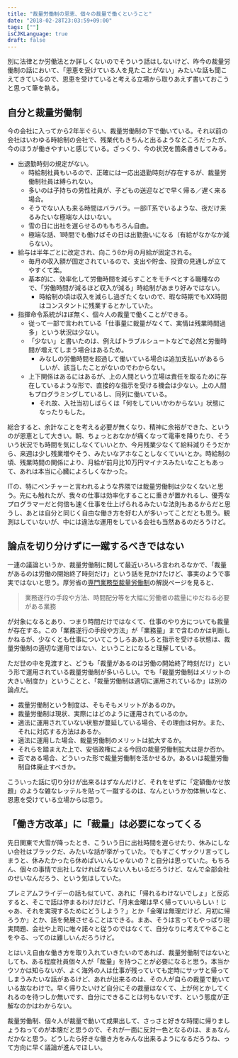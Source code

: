 ```yaml
---
title: "裁量労働制の恩恵、個々の裁量で働くということ"
date: "2018-02-28T23:03:59+09:00"
tags: [""]
isCJKLanguage: true
draft: false
---
```


別に法律とか労働法とか詳しくないのでそういう話はしないけど、昨今の裁量労働制の話において、「恩恵を受けている人を見たことがない」みたいな話も聞こえてきているので、恩恵を受けていると考える立場から取りあえず書いておこうと思って筆を執る。

## 自分と裁量労働制

今の会社に入ってから2年半ぐらい、裁量労働制の下で働いている。それ以前の会社はいわゆる時給制の会社で、残業代もきちんと出るようなところだったが、今のほうが働きやすいと感じている。ざっくり、今の状況を箇条書きしてみる。

* 出退勤時刻の規定がない。
    * 時給制社員もいるので、正確には一応出退勤時刻が存在するが、裁量労働制社員は縛られない。
    * 多いのは子持ちの男性社員が、子どもの送迎などで早く帰る／遅く来る場合。
    * そうでない人も来る時間はバラバラ。一部IT系でいるような、夜だけ来るみたいな極端な人はいない。
    * 雪の日に出社を遅らせるのももちろん自由。
    * 極端な話、1時間でも働けばその日は出勤扱いになる（有給がなかなか減らない）。
* 給与は半年ごとに改定され、向こう6か月の月給が固定される。
    * 毎月の収入額が固定されているので、支出や貯金、投資の見通しが立てやすくて楽。
    * 基本的に、効率化して労働時間を減らすことをモチベとする職種なので、「労働時間が減るほど収入が減る」時給制があまり好みではない。
        * 時給制の頃は収入を減らし過ぎたくないので、暇な時期でもXX時間はコンスタントに残業するとかしていた。
* 指揮命令系統がほぼ無く、個々人の裁量で働くことができる。
    * 従って一部で言われている「仕事量に裁量がなくて、実情は残業時間過多」という状況は少ない。
    * 「少ない」と書いたのは、例えばトラブルシュートなどで必然と労働時間が増えてしまう場合はあるため。
        * みなしの労働時間を超過して働いている場合は追加支払いがあるらしいが、該当したことがないのでわからない。
    * 上下関係はあるにはあるが、上の人間という立場は責任を取るために存在しているような形で、直接的な指示を受ける機会は少ない。上の人間もプログラミングしているし、同列に働いている。
        * それ故、入社当初しばらくは「何をしていいかわからない」状態になったりもした。

総合すると、余計なことを考える必要が無くなり、精神に余裕ができた、というのが恩恵として大きい。朝、ちょっとおなかが痛くなって電車を降りたり、そういう状況でも時間を気にしなくていいとか、今月残業少なくて給料減りそうだから、来週は少し残業増やそう、みたいなアホなことしなくていいとか。時給制の頃、残業時間の関係により、月給が前月比10万円マイナスみたいなこともあって、あれは本当に心臓によろしくなかった。

ITの、特にベンチャーと言われるような界隈では裁量労働制は少なくないと思う。先にも触れたが、我々の仕事は効率化することに重きが置かれるし、優秀なプログラマーだと何倍も速く仕事を仕上げられるみたいな法則もあるからだと思うし、あとは自分と同じく自由な働き方を好む人が多いってことだとも思う。観測はしていないが、中には違法な運用をしている会社も当然あるのだろうけど。

## 論点を切り分けずに一蹴するべきではない

一連の議論というか、裁量労働制に関して最近いろいろ言われるなかで、「裁量があるのは労働の開始終了時刻だけ」という話を見かけたけど、事実のようで事実ではないと思う。厚労省の[専門業務型裁量労働制](http://www.mhlw.go.jp/general/seido/roudou/senmon/index.html)の解説ページを見ると、

> 業務遂行の手段や方法、時間配分等を大幅に労働者の裁量にゆだねる必要がある業務

が対象になるとあり、つまり時間だけではなくて、仕事のやり方についても裁量が存在する。この「業務遂行の手段や方法」が「業務量」まで含むのかは判断しかねるが、少なくとも仕事についてこうしろああしろと指示を受ける状態は、裁量労働制の適切な運用ではない、ということになると理解している。

ただ世の中を見渡すと、どうも「裁量があるのは労働の開始終了時刻だけ」という形で運用されている裁量労働制が多いらしい。でも「裁量労働制はメリットの大きい制度か」ということと、「裁量労働制は適切に運用されているか」は別の論点だ。

* 裁量労働制という制度は、そもそもメリットがあるのか。
* 裁量労働制は現状、実際にはどのように運用されているのか。
* 適法に運用されていない状態が蔓延している場合、その理由は何か。また、それに対応する方法はあるか。
* 適法に運用した場合、裁量労働制のメリットは拡大するか。
* それらを踏まえた上で、安倍政権による今回の裁量労働制拡大は是か否か。
* 否である場合、どういった形で裁量労働制を活かせるか。あるいは裁量労働制自体廃止すべきか。

こういった話に切り分けが出来るはずなんだけど、それをせずに「定額働かせ放題」のような雑なレッテルを貼って一蹴するのは、なんというか勿体無いなと、恩恵を受けている立場からは思う。

## 「働き方改革」に「裁量」は必要になってくる

先日関東で大雪が降ったとき、こういう日に出社時間を遅らせたり、休みにしない会社はブラックだ、みたいな話が挙がっていた。でもすごくザックリ言ってしまうと、休みたかったら休めばいいんじゃないの？と自分は思っていた。もちろん、個々の事情で出社しなければならない人もいるだろうけど、なんで全部会社のせいなんだろう、という気はしていた。

プレミアムフライデーの話も似ていて、あれに「帰れるわけないでしょ」と反応すると、そこで話は停まるわけだけど、「月末金曜は早く帰っていいらしい！じゃあ、それを実現するためにどうしよう？」とか「金曜は無理だけど、月初に帰ろうか」とか、話を発展させることはできる。まあ、そうは言ってもやっぱり現実問題、会社や上司に唯々諾々と従うのではなくて、自分なりに考えてやることをやる、ってのは難しいんだろうけど。

とはいえ自由な働き方を取り入れていきたいのであれば、裁量労働制ではないとしても、ある程度社員個々人が「裁量」を持つことが必要になると思う。本当かウソかは知らないが、よく海外の人は仕事が残っていても定時にサッサと帰ってしまうみたいな話があるけど、あれが出来るのは、その人が自らの裁量で動いている故なわけで。早く帰りたいけど自分にその裁量はなくて、上が何とかしてくれるのを待つしか無いです、自分にできることは何もないです、という態度が正解なのかはわからない。

裁量労働制、個々人が裁量で動いて成果出して、さっさと好きな時間に帰りましょうねってのが本懐だと思うので、それが一面に反対一色となるのは、まぁなんだかなと思う。どうしたら好きな働き方をみんな出来るようになるだろうね、って方向に早く議論が進んでほしい。
